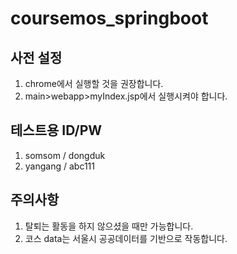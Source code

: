 # coursemos_springboot 

## 사전 설정
1. chrome에서 실행할 것을 권장합니다.
2.  main>webapp>myIndex.jsp에서 실행시켜야 합니다.

## 테스트용 ID/PW
1. somsom / dongduk
2. yangang / abc111

## 주의사항
1. 탈퇴는 활동을 하지 않으셨을 때만 가능합니다.
2. 코스 data는 서울시 공공데이터를 기반으로 작동합니다.
